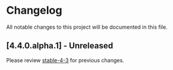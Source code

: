 # Changelog

All notable changes to this project will be documented in this file.

## [4.4.0.alpha.1] - Unreleased

Please review [stable-4-3] for previous changes.

[stable-4-3]: https://github.com/mastodon/mastodon/blob/stable-4.3/CHANGELOG.md
